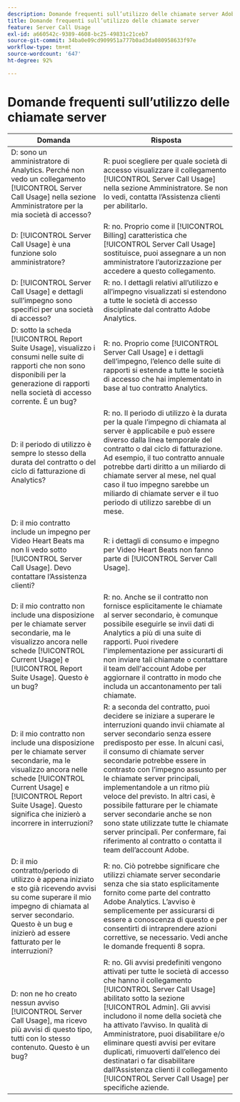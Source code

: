 ```yaml
---
description: Domande frequenti sull’utilizzo delle chiamate server Adobe Analytics
title: Domande frequenti sull’utilizzo delle chiamate server
feature: Server Call Usage
exl-id: a660542c-9389-4608-bc25-49831c21ceb7
source-git-commit: 34ba0e09cd909951a777b0ad3da080958633f97e
workflow-type: tm+mt
source-wordcount: '647'
ht-degree: 92%

---
```


# Domande frequenti sull’utilizzo delle chiamate server

| Domanda | Risposta |
|--- |--- |
| D: sono un amministratore di Analytics. Perché non vedo un collegamento [!UICONTROL Server Call Usage] nella sezione Amministratore per la mia società di accesso? | R: puoi scegliere per quale società di accesso visualizzare il collegamento [!UICONTROL Server Call Usage] nella sezione Amministratore. Se non lo vedi, contatta l’Assistenza clienti per abilitarlo. |
| D: [!UICONTROL Server Call Usage] è una funzione solo amministratore? | R: no. Proprio come il [!UICONTROL Billing] caratteristica che [!UICONTROL Server Call Usage] sostituisce, puoi assegnare a un non amministratore l’autorizzazione per accedere a questo collegamento. |
| D: [!UICONTROL Server Call Usage] e dettagli sull’impegno sono specifici per una società di accesso? | R: no. I dettagli relativi all’utilizzo e all’impegno visualizzati si estendono a tutte le società di accesso disciplinate dal contratto Adobe Analytics. |
| D: sotto la scheda [!UICONTROL Report Suite Usage], visualizzo i consumi nelle suite di rapporti che non sono disponibili per la generazione di rapporti nella società di accesso corrente. È un bug? | R: no. Proprio come [!UICONTROL Server Call Usage] e i dettagli dell’impegno, l’elenco delle suite di rapporti si estende a tutte le società di accesso che hai implementato in base al tuo contratto Analytics. |
| D: il periodo di utilizzo è sempre lo stesso della durata del contratto o del ciclo di fatturazione di Analytics? | R: no. Il periodo di utilizzo è la durata per la quale l’impegno di chiamata al server è applicabile e può essere diverso dalla linea temporale del contratto o dal ciclo di fatturazione. Ad esempio, il tuo contratto annuale potrebbe darti diritto a un miliardo di chiamate server al mese, nel qual caso il tuo impegno sarebbe un miliardo di chiamate server e il tuo periodo di utilizzo sarebbe di un mese. |
| D: il mio contratto include un impegno per Video Heart Beats ma non li vedo sotto [!UICONTROL Server Call Usage]. Devo contattare l’Assistenza clienti? | R: i dettagli di consumo e impegno per Video Heart Beats non fanno parte di [!UICONTROL Server Call Usage]. |
| D: il mio contratto non include una disposizione per le chiamate server secondarie, ma le visualizzo ancora nelle schede [!UICONTROL Current Usage] e [!UICONTROL Report Suite Usage]. Questo è un bug? | R: no. Anche se il contratto non fornisce esplicitamente le chiamate al server secondario, è comunque possibile eseguirle se invii dati di Analytics a più di una suite di rapporti. Puoi rivedere l&#39;implementazione per assicurarti di non inviare tali chiamate o contattare il team dell&#39;account Adobe per aggiornare il contratto in modo che includa un accantonamento per tali chiamate. |
| D: il mio contratto non include una disposizione per le chiamate server secondarie, ma le visualizzo ancora nelle schede [!UICONTROL Current Usage] e [!UICONTROL Report Suite Usage]. Questo significa che inizierò a incorrere in interruzioni? | R: a seconda del contratto, puoi decidere se iniziare a superare le interruzioni quando invii chiamate al server secondario senza essere predisposto per esse. In alcuni casi, il consumo di chiamate server secondarie potrebbe essere in contrasto con l’impegno assunto per le chiamate server principali, implementandole a un ritmo più veloce del previsto. In altri casi, è possibile fatturare per le chiamate server secondarie anche se non sono state utilizzate tutte le chiamate server principali. Per confermare, fai riferimento al contratto o contatta il team dell’account Adobe. |
| D: il mio contratto/periodo di utilizzo è appena iniziato e sto già ricevendo avvisi su come superare il mio impegno di chiamata al server secondario. Questo è un bug e inizierò ad essere fatturato per le interruzioni? | R: no. Ciò potrebbe significare che utilizzi chiamate server secondarie senza che sia stato esplicitamente fornito come parte del contratto Adobe Analytics. L’avviso è semplicemente per assicurarsi di essere a conoscenza di questo e per consentirti di intraprendere azioni correttive, se necessario. Vedi anche le domande frequenti 8 sopra. |
| D: non ne ho creato nessun avviso [!UICONTROL Server Call Usage], ma ricevo più avvisi di questo tipo, tutti con lo stesso contenuto. Questo è un bug? | R: no. Gli avvisi predefiniti vengono attivati per tutte le società di accesso che hanno il collegamento [!UICONTROL Server Call Usage] abilitato sotto la sezione [!UICONTROL Admin]. Gli avvisi includono il nome della società che ha attivato l’avviso. In qualità di Amministratore, puoi disabilitare e/o eliminare questi avvisi per evitare duplicati, rimuoverti dall’elenco dei destinatari o far disabilitare dall’Assistenza clienti il collegamento [!UICONTROL Server Call Usage] per specifiche aziende. |
